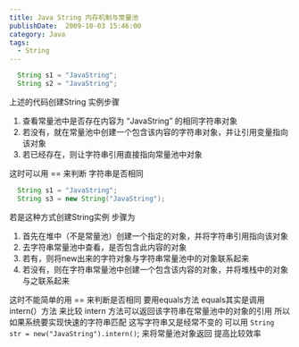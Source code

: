 ```yaml
---
title: Java String 内存机制与常量池
publishDate:  2009-10-03 15:46:00
category: Java
tags: 
  - String
---
```


```java
  String s1 = "JavaString";  
  String s2 = "JavaString";  
```

上述的代码创建String 实例步骤

1. 查看常量池中是否存在内容为 “JavaString” 的相同字符串对象
2. 若没有，就在常量池中创建一个包含该内容的字符串对象，并让引用变量指向该对象
3. 若已经存在，则让字符串引用直接指向常量池中对象

这时可以用 == 来判断 字符串是否相同

```java
  String s1 = "JavaString";  
  String s3 = new String("JavaString");  
```

若是这种方式创建String实例 步骤为

1. 首先在堆中（不是常量池）创建一个指定的对象，并将字符串引用指向该对象
2. 去字符串常量池中查看，是否包含此内容的对象
3. 若有，则将new出来的字符对象与字符串常量池中的对象联系起来
4. 若没有，则在字符串常量池中创建一个包含该内容的对象，并将堆栈中的对象与之联系起来

这时不能简单的用 == 来判断是否相同 要用equals方法
equals其实是调用intern(）方法 来比较
intern 方法可以返回该字符串在常量池中的对象的引用
所以如果系统要实现快速的字符串匹配 这写字符串又是经常不变的
可以用 `String  str = new("JavaString").intern()`;
来将常量池对象返回 提高比较效率